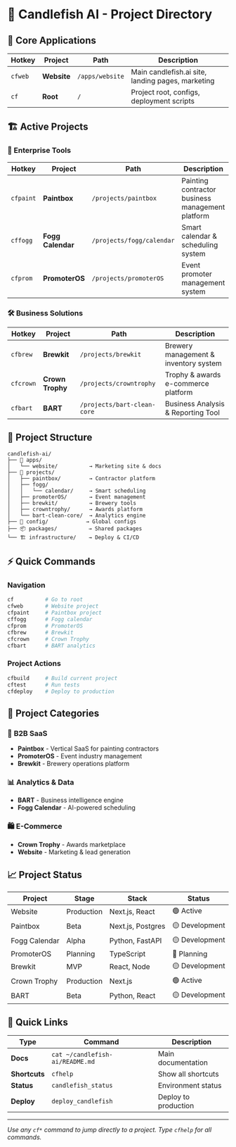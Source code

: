 # 🐠 Candlefish AI - Project Directory

## 🎯 Core Applications

| Hotkey | Project | Path | Description |
|--------|---------|------|-------------|
| `cfweb` | **Website** | `/apps/website` | Main candlefish.ai site, landing pages, marketing |
| `cf` | **Root** | `/` | Project root, configs, deployment scripts |

## 🏗️ Active Projects

### 💼 Enterprise Tools

| Hotkey | Project | Path | Description |
|--------|---------|------|-------------|
| `cfpaint` | **Paintbox** | `/projects/paintbox` | Painting contractor business management platform |
| `cffogg` | **Fogg Calendar** | `/projects/fogg/calendar` | Smart calendar & scheduling system |
| `cfprom` | **PromoterOS** | `/projects/promoterOS` | Event promoter management system |

### 🛠️ Business Solutions

| Hotkey | Project | Path | Description |
|--------|---------|------|-------------|
| `cfbrew` | **Brewkit** | `/projects/brewkit` | Brewery management & inventory system |
| `cfcrown` | **Crown Trophy** | `/projects/crowntrophy` | Trophy & awards e-commerce platform |
| `cfbart` | **BART** | `/projects/bart-clean-core` | Business Analysis & Reporting Tool |

## 📁 Project Structure

```
candlefish-ai/
├── 📱 apps/
│   └── website/          → Marketing site & docs
├── 🚀 projects/
│   ├── paintbox/         → Contractor platform
│   ├── fogg/
│   │   └── calendar/     → Smart scheduling
│   ├── promoterOS/       → Event management
│   ├── brewkit/          → Brewery tools
│   ├── crowntrophy/      → Awards platform
│   └── bart-clean-core/  → Analytics engine
├── 🔧 config/            → Global configs
├── 📦 packages/          → Shared packages
└── 🏗️ infrastructure/    → Deploy & CI/CD
```

## ⚡ Quick Commands

### Navigation

```bash
cf          # Go to root
cfweb       # Website project
cfpaint     # Paintbox project
cffogg      # Fogg calendar
cfprom      # PromoterOS
cfbrew      # Brewkit
cfcrown     # Crown Trophy
cfbart      # BART analytics
```

### Project Actions

```bash
cfbuild     # Build current project
cftest      # Run tests
cfdeploy    # Deploy to production
```

## 🎨 Project Categories

### 🏢 **B2B SaaS**

- **Paintbox** - Vertical SaaS for painting contractors
- **PromoterOS** - Event industry management
- **Brewkit** - Brewery operations platform

### 📊 **Analytics & Data**

- **BART** - Business intelligence engine
- **Fogg Calendar** - AI-powered scheduling

### 🛍️ **E-Commerce**

- **Crown Trophy** - Awards marketplace
- **Website** - Marketing & lead generation

## 📈 Project Status

| Project | Stage | Stack | Status |
|---------|-------|-------|--------|
| Website | Production | Next.js, React | 🟢 Active |
| Paintbox | Beta | Next.js, Postgres | 🟡 Development |
| Fogg Calendar | Alpha | Python, FastAPI | 🟡 Development |
| PromoterOS | Planning | TypeScript | 🔵 Planning |
| Brewkit | MVP | React, Node | 🟡 Development |
| Crown Trophy | Production | Next.js | 🟢 Active |
| BART | Beta | Python, React | 🟡 Development |

## 🔗 Quick Links

| Type | Command | Description |
|------|---------|-------------|
| **Docs** | `cat ~/candlefish-ai/README.md` | Main documentation |
| **Shortcuts** | `cfhelp` | Show all shortcuts |
| **Status** | `candlefish_status` | Environment status |
| **Deploy** | `deploy_candlefish` | Deploy to production |

---
*Use any `cf*` command to jump directly to a project. Type `cfhelp` for all commands.*
